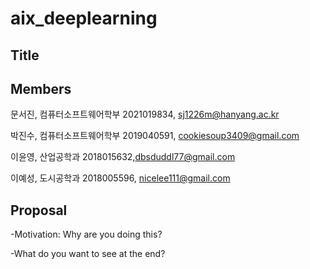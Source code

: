 # aix_deeplearning

## Title

  
## Members
  문서진, 컴퓨터소프트웨어학부 2021019834, sj1226m@hanyang.ac.kr
  
  박진수, 컴퓨터소프트웨어학부 2019040591, cookiesoup3409@gmail.com
  
  이윤영, 산업공학과 2018015632,dbsduddl77@gmail.com
  
  이예성, 도시공학과 2018005596, nicelee111@gmail.com
  

## Proposal
  -Motivation: Why are you doing this?
  
  -What do you want to see at the end?
  
